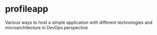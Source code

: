 # profileapp
Various ways to host a simple application with different technologies and microarchitecture in DevOps perspective

